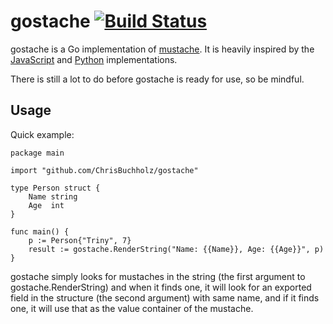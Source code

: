 gostache [![Build Status](https://travis-ci.org/ChrisBuchholz/gostache.png?branch=master)](https://travis-ci.org/ChrisBuchholz/gostache)
======

gostache is a Go implementation of [mustache](https://github.com/defunkt/mustache). It is heavily inspired by the [JavaScript](https://github.com/janl/mustache.js) and [Python](https://github.com/defunkt/pystache) implementations.

There is still a lot to do before gostache is ready for use, so be mindful.

## Usage

Quick example:

    package main

    import "github.com/ChrisBuchholz/gostache"

    type Person struct {
        Name string
        Age  int
    }

    func main() {
        p := Person{"Triny", 7}
        result := gostache.RenderString("Name: {{Name}}, Age: {{Age}}", p)
    }

gostache simply looks for mustaches in the string (the first argument to
gostache.RenderString) and when it finds one, it will look for an exported
field in the structure (the second argument) with same name, and if it finds
one, it will use that as the value container of the mustache. 
